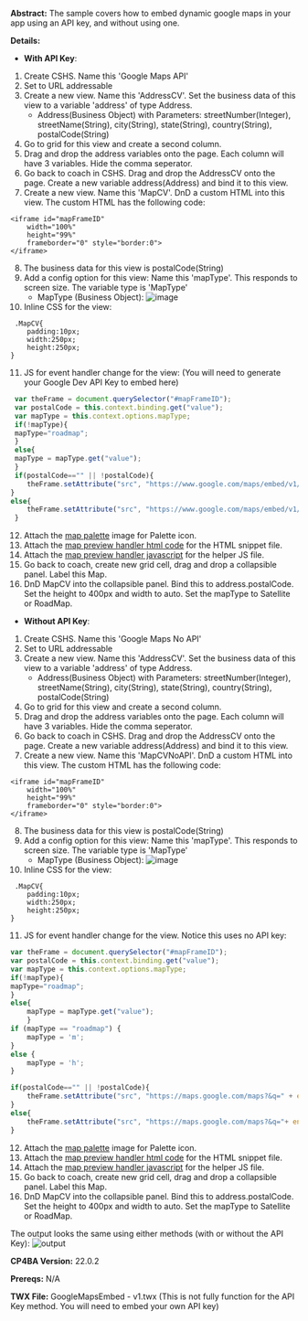 **Abstract:** The sample covers how to embed dynamic google maps in your app using an API key, and without using one. 

**Details:**

- **With API Key**: 

1. Create CSHS. Name this 'Google Maps API'
2. Set to URL addressable
3. Create a new view. Name this 'AddressCV'. Set the business data of this view to a variable 'address' of type Address.
     - Address(Business Object) with Parameters: streetNumber(Integer), streetName(String), city(String), state(String), country(String), postalCode(String)
4. Go to grid for this view and create a second column. 
5. Drag and drop the address variables onto the page. Each column will have 3 variables. Hide the comma seperator.
6. Go back to coach in CSHS. Drag and drop the AddressCV onto the page. Create a new variable address(Address) and bind it to this view.
7. Create a new view. Name this 'MapCV'. DnD a custom HTML into this view. The custom HTML has the following code:
```
<iframe id="mapFrameID"
	width="100%"
	height="99%"
	frameborder="0" style="border:0">
</iframe>
```
8. The business data for this view is postalCode(String)
9. Add a config option for this view: Name this 'mapType'. This responds to screen size. The variable type is 'MapType'
     - MapType (Business Object):
     ![image](https://media.github.ibm.com/user/392869/files/51060a80-1e2f-11ed-89b7-5c0cfd676957)
10. Inline CSS for the view: 
```
 .MapCV{
    padding:10px;
    width:250px;
    height:250px;
}
```
11. JS for event handler change for the view: (You will need to generate your Google Dev API Key to embed here)
```javascript
 var theFrame = document.querySelector("#mapFrameID");
 var postalCode = this.context.binding.get("value");
 var mapType = this.context.options.mapType;
 if(!mapType){
 mapType="roadmap";
 }
 else{
 mapType = mapType.get("value");
 }
 if(postalCode=="" || !postalCode){
 	theFrame.setAttribute("src", "https://www.google.com/maps/embed/v1/view?key=YOUR_API_KEY&center=37.4218,-122.0840&zoom=1&maptype="+mapType);
}
else{
 	theFrame.setAttribute("src", "https://www.google.com/maps/embed/v1/place?key=YOUR_API_KEY&q="+postalCode+"&maptype="+mapType);
 }
```
12. Attach the [map palette](./mapPalette.png) image for Palette icon. 
13. Attach the [map preview handler html code](./MapPreviewHandler.html) for the HTML snippet file. 
14. Attach the [map preview handler javascript](./MapPreviewHandlerAPI.js) for the helper JS file. 
15. Go back to coach, create new grid cell, drag and drop a collapsible panel. Label this Map.
16. DnD MapCV into the collapsible panel. Bind this to address.postalCode. Set the height to 400px and width to auto. Set the mapType to Satellite or RoadMap.

- **Without API Key**:


1. Create CSHS. Name this 'Google Maps No API'
2. Set to URL addressable
3. Create a new view. Name this 'AddressCV'. Set the business data of this view to a variable 'address' of type Address.
     - Address(Business Object) with Parameters: streetNumber(Integer), streetName(String), city(String), state(String), country(String), postalCode(String)
4. Go to grid for this view and create a second column. 
5. Drag and drop the address variables onto the page. Each column will have 3 variables. Hide the comma seperator.
6. Go back to coach in CSHS. Drag and drop the AddressCV onto the page. Create a new variable address(Address) and bind it to this view.
7. Create a new view. Name this 'MapCVNoAPI'. DnD a custom HTML into this view. The custom HTML has the following code:
```
<iframe id="mapFrameID"
	width="100%"
	height="99%"
	frameborder="0" style="border:0">
</iframe>
```
8. The business data for this view is postalCode(String)
9. Add a config option for this view: Name this 'mapType'. This responds to screen size. The variable type is 'MapType'
     - MapType (Business Object):
     ![image](https://media.github.ibm.com/user/392869/files/51060a80-1e2f-11ed-89b7-5c0cfd676957)
10. Inline CSS for the view: 
```
 .MapCV{
    padding:10px;
    width:250px;
    height:250px;
}
```
11. JS for event handler change for the view. Notice this uses no API key:
```javascript
var theFrame = document.querySelector("#mapFrameID");
var postalCode = this.context.binding.get("value");
var mapType = this.context.options.mapType;
if(!mapType){
mapType="roadmap";
}
else{
    mapType = mapType.get("value");
    }
if (mapType == "roadmap") {
    mapType = 'm';
}
else {
    mapType = 'h';
}

if(postalCode=="" || !postalCode){
    theFrame.setAttribute("src", "https://maps.google.com/maps?&q=" + encodeURIComponent( 'L3R9Z7' ) + "&output=embed&t=" +mapType);
}
else{
    theFrame.setAttribute("src", "https://maps.google.com/maps?&q="+ encodeURIComponent( postalCode ) +  "&output=embed&t="+mapType);
}
```
12. Attach the [map palette](./mapPalette.png) image for Palette icon. 
13. Attach the [map preview handler html code](./MapPreviewHandler.html) for the HTML snippet file. 
14. Attach the [map preview handler javascript](./MapPreviewHandlerNoAPI.js) for the helper JS file. 
15. Go back to coach, create new grid cell, drag and drop a collapsible panel. Label this Map.
16. DnD MapCV into the collapsible panel. Bind this to address.postalCode. Set the height to 400px and width to auto. Set the mapType to Satellite or RoadMap.


The output looks the same using either methods (with or without the API Key): 
![output](https://media.github.ibm.com/user/392869/files/bae3ea00-1eeb-11ed-87d0-0d5e8c1248a8)



**CP4BA Version:** 22.0.2

**Prereqs:** N/A

**TWX File:** GoogleMapsEmbed - v1.twx (This is not fully function for the API Key method. You will need to embed your own API key)
